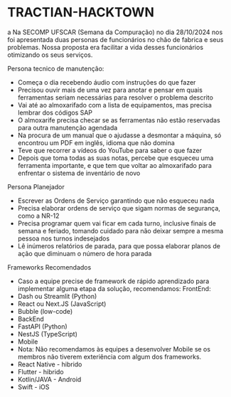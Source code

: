 # TRACTIAN-HACKTOWN
a
Na SECOMP UFSCAR (Semana da Compuração) no dia 28/10/2024 nos foi apresentada duas personas de funcionários no chão de fabrica e seus problemas. Nossa proposta era facilitar a vida desses funcionários otimizando os seus serviços.

Persona tecnico de manutenção:
- Começa o dia recebendo áudio com instruções do que fazer
- Precisou ouvir mais de uma vez para anotar e pensar em quais ferramentas seriam necessárias para resolver o problema descrito
- Vai até ao almoxarifado com a lista de equipamentos, mas precisa lembrar dos códigos SAP
- O almoxarife precisa checar se as ferramentas não estão reservadas para outra manutenção agendada
- Na procura de um manual que o ajudasse a desmontar a máquina, só encontrou um PDF em inglês, idioma que não domina
- Teve que recorrer a vídeos do YouTube para saber o que fazer
- Depois que toma todas as suas notas, percebe que esqueceu uma ferramenta importante, e que tem que voltar ao almoxarifado para enfrentar o sistema de inventário de novo

Persona Planejador
- Escrever as Ordens de Serviço garantindo que não esqueceu nada
- Precisa elaborar ordens de serviço que sigam normas de segurança, como a NR-12
- Precisa programar quem vai ficar em cada turno, inclusive finais de semana e feriado, tomando cuidado para não deixar sempre a mesma pessoa nos turnos indesejados
- Lê inúmeros relatórios de parada, para que possa elaborar planos de ação que diminuam o número de hora parada

 Frameworks Recomendados
- Caso a equipe precise de framework de rápido aprendizado para implementar alguma etapa da solução, recomendamos:
 FrontEnd:
- Dash ou Streamlit (Python)
- React ou Next.JS (JavaScript)
- Bubble (low-code)
- BackEnd
- FastAPI (Python)
- NestJS (TypeScript)
- Mobile
- Nota: Não recomendamos às equipes a desenvolver Mobile se os membros não tiverem exteriência com algum dos frameworks.
- React Native - hibrido
- Flutter - hibrido
- Kotlin/JAVA - Android
- Swift - iOS

